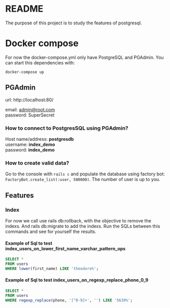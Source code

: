 # README

The purpose of this project is to study the features of postgresql.

# Docker compose

For now the docker-compose.yml only have PostgreSQL and PGAdmin. You can start this dependencies with:

```shell
docker-compose up
```

## PGAdmin

url: http://localhost:80/

email: admin@root.com  
password: SuperSecret

### How to connect to PostgresSQL using PGAdmin?

Host name/address: **postgresdb**  
username: **index_demo**  
password: **index_demo**

### How to create valid data?

Go to the console with `rails c` and populate the database using factory bot: `FactoryBot.create_list(:user, 500000)`. The number of user is up to you.  


## Features

### Index

For now we call use rails db:rollback, with the objective to remove the indexs. And rails db:migrate to add the indexs. Run the SQLs between this commands and see for yourself the results.


#### Example of Sql to test index_users_on_lower_first_name_varchar_pattern_ops

```sql
SELECT *
FROM users
WHERE lower(first_name) LIKE 'theodore%';
```

#### Example of Sql to test index_users_on_regexp_replace_phone_0_9

```sql
SELECT *
FROM users
WHERE regexp_replace(phone, '[^0-9]+', '') LIKE '5639%';
```
